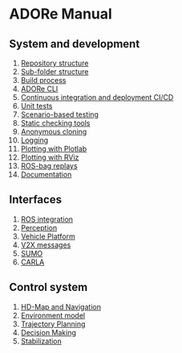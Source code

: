 <!--
********************************************************************************
* Copyright (C) 2017-2020 German Aerospace Center (DLR). 
* Eclipse ADORe, Automated Driving Open Research https://eclipse.org/adore
*
* This program and the accompanying materials are made available under the 
* terms of the Eclipse Public License 2.0 which is available at
* http://www.eclipse.org/legal/epl-2.0.
*
* SPDX-License-Identifier: EPL-2.0 
*
* Contributors: 
*   Daniel Heß 
********************************************************************************
-->
# ADORe Manual
## System and development
  1. [Repository structure](system_and_development/repository_structure.md)<!--what is contained in which sub-folder-->
  2. [Sub-folder structure](system_and_development/subfolder_structure.md)<!--file folder with requirements, sub-folder with actual module-->
  3. [Build process](system_and_development/build_process.md)
  4. [ADORe CLI](system_and_development/adore_cli.md)<!--the docker container with a command line interface for development work-->
  5. [Continuous integration and deployment CI/CD](system_and_development/adore_cicd.md)
  6. [Unit tests](system_and_development/unit_tests.md)
  7. [Scenario-based testing](system_and_development/scenario_based_testing.md)
  8. [Static checking tools](system_and_development/static_checking_tools.md)
  9. [Anonymous cloning](system_and_development/anonymous_cloning.md)
  10. [Logging](system_and_development/logging.md)
  11. [Plotting with Plotlab](system_and_development/plotting_plotlab.md)
  12. [Plotting with RViz](system_and_development/plotting_rviz.md)
  13. [ROS-bag replays](system_and_development/rosbag_replay.md)
  13. [Documentation](system_and_development/howto_document.md) <!--how the autogeneration repo/.md to gh-pages/.html works-->
## Interfaces
  1. [ROS integration](interfaces/ros_integration.md) <!--adore_if_ros and adore_if_ros_msg-->
  2. [Perception](interfaces/perception.md) <!--what is required from perception?-->
  3. [Vehicle Platform](interfaces/vehicle_platform.md) <!--data exchange with base vehicle-->
  4. [V2X messages](interfaces/v2x_messages.md) <!--adore_if_v2x, adore_v2x_sim, v2x_if_ros-->
  5. [SUMO](interfaces/sumo.md) <!--sumo_if_ros-->
  6. [CARLA](interfaces/carla.md) <!--adore_if_carla-->
## Control system
  1. [HD-Map and Navigation](control_system/hd_map_navigation.md)<!--refer to check xodr-->
  2. [Environment model](control_system/environment_model.md)
  3. [Trajectory Planning](control_system/trajectory_planning.md)
  4. [Decision Making](control_system/decision_making.md)
  5. [Stabilization](control_system/stabilization.md)
<!--
4. Simulation
5. Vehicle application
-->